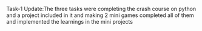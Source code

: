 Task-1 Update:The three tasks were completing the crash course on python and a project included in it and making 2 mini games completed all of them and implemented the learnings in the mini projects
